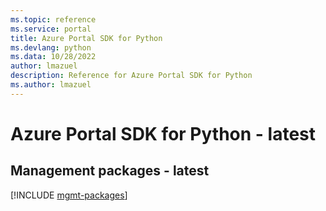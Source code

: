```yaml
---
ms.topic: reference
ms.service: portal
title: Azure Portal SDK for Python
ms.devlang: python
ms.data: 10/28/2022
author: lmazuel
description: Reference for Azure Portal SDK for Python
ms.author: lmazuel
---
```

# Azure Portal SDK for Python - latest

## Management packages - latest
[!INCLUDE [mgmt-packages](portal-mgmt-index.md)]